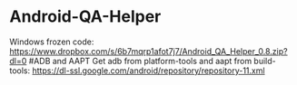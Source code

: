 # Android-QA-Helper
Windows frozen code: https://www.dropbox.com/s/6b7mqrp1afot7j7/Android_QA_Helper_0.8.zip?dl=0
#ADB and AAPT
Get adb from platform-tools and aapt from build-tools: https://dl-ssl.google.com/android/repository/repository-11.xml
